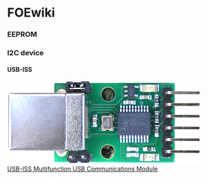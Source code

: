 # FOEwiki
### EEPROM
### I2C device
#### USB-ISS
![](image/usb-iss-connect.png)  
[USB-ISS  Multifunction USB Communications Module](https://www.robot-electronics.co.uk/htm/usb_iss_tech.htm)
